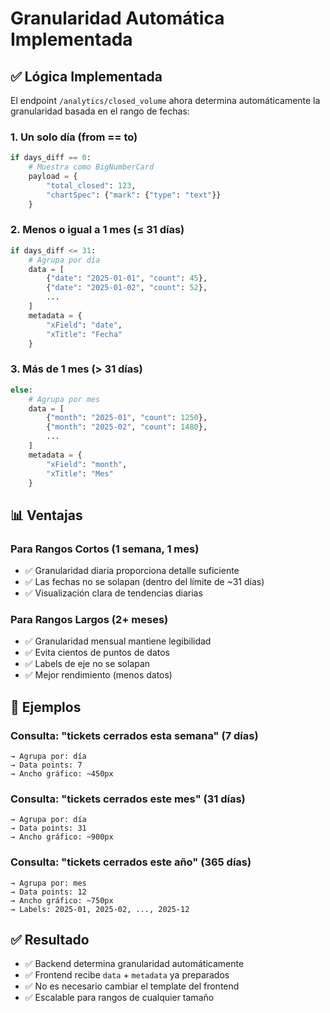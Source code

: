 # Granularidad Automática Implementada

## ✅ Lógica Implementada

El endpoint `/analytics/closed_volume` ahora determina automáticamente la granularidad basada en el rango de fechas:

### 1. **Un solo día** (from == to)
```python
if days_diff == 0:
    # Muestra como BigNumberCard
    payload = {
        "total_closed": 123,
        "chartSpec": {"mark": {"type": "text"}}
    }
```

### 2. **Menos o igual a 1 mes** (≤ 31 días)
```python
if days_diff <= 31:
    # Agrupa por día
    data = [
        {"date": "2025-01-01", "count": 45},
        {"date": "2025-01-02", "count": 52},
        ...
    ]
    metadata = {
        "xField": "date",
        "xTitle": "Fecha"
    }
```

### 3. **Más de 1 mes** (> 31 días)
```python
else:
    # Agrupa por mes
    data = [
        {"month": "2025-01", "count": 1250},
        {"month": "2025-02", "count": 1480},
        ...
    ]
    metadata = {
        "xField": "month",
        "xTitle": "Mes"
    }
```

## 📊 Ventajas

### Para Rangos Cortos (1 semana, 1 mes)
- ✅ Granularidad diaria proporciona detalle suficiente
- ✅ Las fechas no se solapan (dentro del límite de ~31 días)
- ✅ Visualización clara de tendencias diarias

### Para Rangos Largos (2+ meses)
- ✅ Granularidad mensual mantiene legibilidad
- ✅ Evita cientos de puntos de datos
- ✅ Labels de eje no se solapan
- ✅ Mejor rendimiento (menos datos)

## 🎯 Ejemplos

### Consulta: "tickets cerrados esta semana" (7 días)
```
→ Agrupa por: día
→ Data points: 7
→ Ancho gráfico: ~450px
```

### Consulta: "tickets cerrados este mes" (31 días)
```
→ Agrupa por: día
→ Data points: 31
→ Ancho gráfico: ~900px
```

### Consulta: "tickets cerrados este año" (365 días)
```
→ Agrupa por: mes
→ Data points: 12
→ Ancho gráfico: ~750px
→ Labels: 2025-01, 2025-02, ..., 2025-12
```

## ✅ Resultado

- ✅ Backend determina granularidad automáticamente
- ✅ Frontend recibe `data` + `metadata` ya preparados
- ✅ No es necesario cambiar el template del frontend
- ✅ Escalable para rangos de cualquier tamaño

